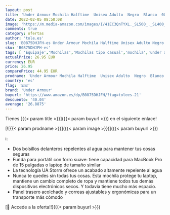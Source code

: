 ```yaml
---
layout: post
title: 'Under Armour Mochila Halftime  Unisex Adulto  Negro  Blanco  001   Talla única'
date: 2022-02-05 08:50:08
image: 'https://m.media-amazon.com/images/I/41EC3QnTYXL._SL500_._SL400_.jpg'
comments: true
category: ofertas
author: 'tole.es'
slug: 'B0875DHJFH-es Under Armour Mochila Halftime Unisex Adulto Negro Blanco...'
sku: 'B0875DHJFH-es'
tags: [ 'Equipaje','Mochilas','Mochilas tipo casual','mochila','under armour', ]
actualPrice: 26.95 EUR
currency: EUR
price: 26.95
comparePrice: 44.95 EUR
prodname: 'Under Armour Mochila Halftime  Unisex Adulto  Negro  Blanco  001   Talla única'
country: 'es'
flag: '🇪🇸'
brand: 'Under Armour'
buyurl: 'https://www.amazon.es/dp/B0875DHJFH/?tag=tolees-21'
descuento: '40.04'
average: '26.8875'
---
```


Tienes [{{< param title >}}]({{< param buyurl >}}) en el siguiente enlace!

[![{{< param prodname >}}]({{< param image >}})]({{< param buyurl >}})

ℹ️:

- Dos bolsillos delanteros repelentes al agua para mantener tus cosas seguras
- Funda para portátil con forro suave: tiene capacidad para MacBook Pro de 15 pulgadas o laptop de tamaño similar
- La tecnología UA Storm ofrece un acabado altamente repelente al agua
- Nunca te quedes sin todas tus cosas. Esta mochila protege tu laptop, mantiene un cambio completo de ropa y mantiene todos tus demás dispositivos electrónicos secos. Y todavía tiene mucho más espacio.
- Panel trasero acolchado y correas ajustables y ergonómicas para un transporte más cómodo

[🛒 Accede a la oferta!!]({{< param buyurl >}})
